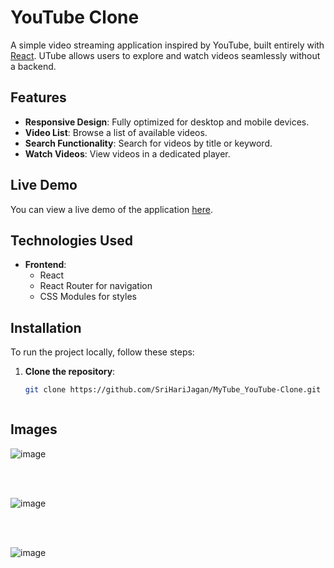 # YouTube Clone

A simple video streaming application inspired by YouTube, built entirely with [React](https://reactjs.org/). UTube allows users to explore and watch videos seamlessly without a backend.

## Features

- **Responsive Design**: Fully optimized for desktop and mobile devices.
- **Video List**: Browse a list of available videos.
- **Search Functionality**: Search for videos by title or keyword.
- **Watch Videos**: View videos in a dedicated player.

## Live Demo

You can view a live demo of the application [here](https://your-live-demo-link.com).

## Technologies Used

- **Frontend**: 
  - React
  - React Router for navigation
  - CSS Modules for styles

## Installation

To run the project locally, follow these steps:

1. **Clone the repository**:
   ```bash
   git clone https://github.com/SriHariJagan/MyTube_YouTube-Clone.git


   
## Images

![image](https://github.com/user-attachments/assets/64a9bfa6-9735-48cb-a0be-5fe0747a0d80)

<br />
<br />

![image](https://github.com/user-attachments/assets/e3f3adef-bbfc-4bc7-b0a8-eecbeb779e6f)

<br />
<br />


![image](https://github.com/user-attachments/assets/68501294-fade-46ea-8511-95aaed021a44)



